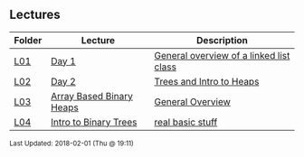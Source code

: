 ## Lectures
| Folder | Lecture | Description|
 | ------------|------------|------------|
 | [L01](https://github.com/rugbyprof/3013-Algorithms/tree/master/Lectures/L04) | [ Day 1 ](https://github.com/rugbyprof/3013-Algorithms/tree/master/Lectures/L04) | [ General overview of a linked list class](https://github.com/rugbyprof/3013-Algorithms/tree/master/Lectures/L04) |
 | [L02](https://github.com/rugbyprof/3013-Algorithms/tree/master/Lectures/L04) | [ Day 2 ](https://github.com/rugbyprof/3013-Algorithms/tree/master/Lectures/L04) | [ Trees and Intro to Heaps](https://github.com/rugbyprof/3013-Algorithms/tree/master/Lectures/L04) | [L02](https://github.com/rugbyprof/3013-Algorithms/tree/master/Lectures/L04) | [ Overview](https://github.com/rugbyprof/3013-Algorithms/tree/master/Lectures/L04) | [L02](https://github.com/rugbyprof/3013-Algorithms/tree/master/Lectures/L04) | [ Quick Notes](https://github.com/rugbyprof/3013-Algorithms/tree/master/Lectures/L04) |
 | [L03](https://github.com/rugbyprof/3013-Algorithms/tree/master/Lectures/L04) | [ Array Based Binary Heaps ](https://github.com/rugbyprof/3013-Algorithms/tree/master/Lectures/L04) | [ General Overview](https://github.com/rugbyprof/3013-Algorithms/tree/master/Lectures/L04) |
 | [L04](https://github.com/rugbyprof/3013-Algorithms/tree/master/Lectures/L04) | [ Intro to Binary Trees ](https://github.com/rugbyprof/3013-Algorithms/tree/master/Lectures/L04) | [ real basic stuff](https://github.com/rugbyprof/3013-Algorithms/tree/master/Lectures/L04) |

<sup>Last Updated: 2018-02-01 (Thu @ 19:11)</sup>